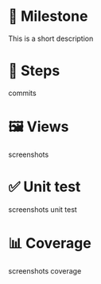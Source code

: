 # 🎯 Milestone
This is a short description

# 🚀 Steps
commits

# 🖼️ Views
screenshots

# ✅ Unit test
screenshots unit test

# 📊 Coverage
screenshots coverage
